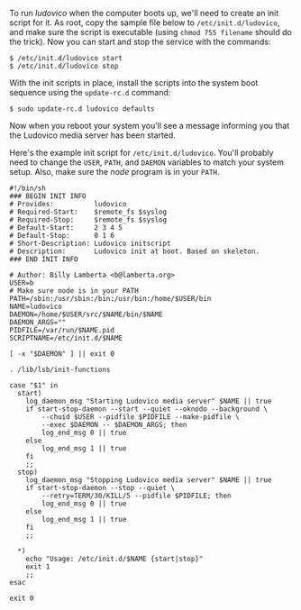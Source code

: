 To run *ludovico* when the computer boots up, we'll need to
create an init script for it. As root, copy the sample file
below to `/etc/init.d/ludovico`, and make sure the
script is executable (using `chmod 755 filename` should do the
trick). Now you can start and stop the service with the commands:

~~~
$ /etc/init.d/ludovico start
$ /etc/init.d/ludovico stop
~~~

With the init scripts in place, install the scripts into the
system boot sequence using the `update-rc.d` command:

~~~
$ sudo update-rc.d ludovico defaults
~~~

Now when you reboot your system you'll see a message informing
you that the Ludovico media server has been started.

Here's the example init script for `/etc/init.d/ludovico`.
You'll probably need to change the `USER`, `PATH`, and
`DAEMON` variables to match your system setup. Also, make
sure the *node* program is in your `PATH`.

~~~
#!/bin/sh
### BEGIN INIT INFO
# Provides:          ludovico
# Required-Start:    $remote_fs $syslog
# Required-Stop:     $remote_fs $syslog
# Default-Start:     2 3 4 5
# Default-Stop:      0 1 6
# Short-Description: Ludovico initscript
# Description:       Ludovico init at boot. Based on skeleton.
### END INIT INFO

# Author: Billy Lamberta <b@lamberta.org>
USER=b
# Make sure node is in your PATH
PATH=/sbin:/usr/sbin:/bin:/usr/bin:/home/$USER/bin
NAME=ludovico
DAEMON=/home/$USER/src/$NAME/bin/$NAME
DAEMON_ARGS=""
PIDFILE=/var/run/$NAME.pid
SCRIPTNAME=/etc/init.d/$NAME

[ -x "$DAEMON" ] || exit 0

. /lib/lsb/init-functions

case "$1" in
  start)
    log_daemon_msg "Starting Ludovico media server" $NAME || true
    if start-stop-daemon --start --quiet --oknodo --background \
        --chuid $USER --pidfile $PIDFILE --make-pidfile \
        --exec $DAEMON -- $DAEMON_ARGS; then
        log_end_msg 0 || true
    else
        log_end_msg 1 || true
    fi
    ;;
  stop)
    log_daemon_msg "Stopping Ludovico media server" $NAME || true
    if start-stop-daemon --stop --quiet \
        --retry=TERM/30/KILL/5 --pidfile $PIDFILE; then
        log_end_msg 0 || true
    else
        log_end_msg 1 || true
    fi
    ;;

  *)
    echo "Usage: /etc/init.d/$NAME {start|stop}"
    exit 1
    ;;
esac

exit 0
~~~
